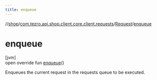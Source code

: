 ```yaml
---
title: enqueue
---
```

//[shop](../../../index.html)/[com.tezro.api.shop.client.core.client.requests](../index.html)/[Request](index.html)/[enqueue](enqueue.html)



# enqueue



[jvm]\
open override fun [enqueue](enqueue.html)()



Enqueues the current request in the requests queue to be executed.




